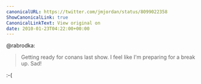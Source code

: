 ```yaml
---
canonicalURL: https://twitter.com/jmjordan/status/8099022358
ShowCanonicalLink: true
CanonicalLinkText: View original on
date: 2010-01-23T04:22:00+00:00
---
```

@rabrodka:

> Getting ready for conans last show. I feel like I'm preparing for a break up. Sad!

:-(